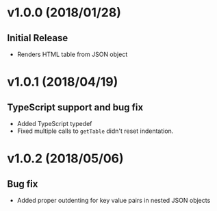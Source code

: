 

<a name="v0.0.1"></a>
# v1.0.0 (2018/01/28)
## Initial Release
* Renders HTML table from JSON object

<a name="v0.0.2"></a>
# v1.0.1 (2018/04/19)
## TypeScript support and bug fix
* Added TypeScript typedef
* Fixed multiple calls to `getTable` didn't reset indentation.

<a name="v0.0.3"></a>
# v1.0.2 (2018/05/06)
## Bug fix
* Added proper outdenting for key value pairs in nested JSON objects

